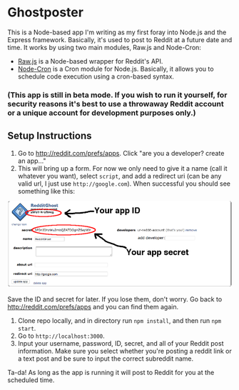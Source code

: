 # Ghostposter

This is a Node-based app I'm writing as my first foray into Node.js and the Express framework. Basically, it's used to post to Reddit at a future date and time. It works by using two main modules, Raw.js and Node-Cron:
+ [Raw.js](https://www.npmjs.com/package/raw.js) is a Node-based wrapper for Reddit's API.
+ [Node-Cron](https://github.com/ncb000gt/node-cron) is a Cron module for Node.js. Basically, it allows you to schedule code execution using a cron-based syntax.

### (This app is still in beta mode. If you wish to run it yourself, for security reasons it's best to use a throwaway Reddit account or a unique account for development purposes only.)

## Setup Instructions

1. Go to <http://reddit.com/prefs/apps>. Click "are you a developer? create an app..."
2. This will bring up a form. For now we only need to give it a name (call it whatever you want), select `script`, and add a redirect uri (can be any valid url, I just use `http://google.com`). When successful you should see something like this:

![alt text](https://github.com/byronsadik/Ghostposter/blob/readme/reddit-client-secret.png "")

Save the ID and secret for later. If you lose them, don't worry. Go back to <http://reddit.com/prefs/apps> and you can find them again.

1. Clone repo locally, and in directory run `npm install`, and then run `npm start`.
1. Go to `http://localhost:3000`. 
1. Input your username, password, ID, secret, and all of your Reddit post information. Make sure you select whether you're posting a reddit link or a text post and be sure to input the correct subreddit name.

Ta-da! As long as the app is running it will post to Reddit for you at the scheduled time.
